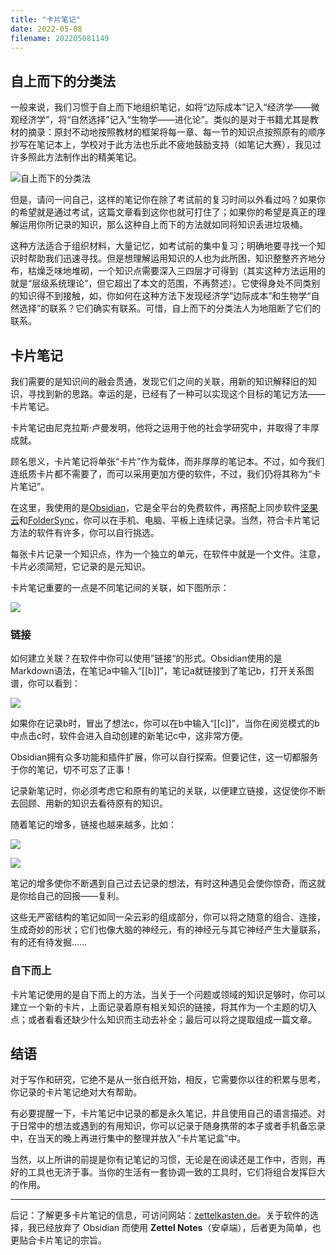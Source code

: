 ```yaml
---
title: "卡片笔记"
date: 2022-05-08
filename: 202205081149
---
```


## 自上而下的分类法

一般来说，我们习惯于自上而下地组织笔记，如将“边际成本”记入“经济学——微观经济学”，将“自然选择”记入“生物学——进化论”。类似的是对于书籍尤其是教材的摘录：原封不动地按照教材的框架将每一章、每一节的知识点按照原有的顺序抄写在笔记本上，学校对于此方法也乐此不疲地鼓励支持（如笔记大赛），我见过许多照此方法制作出的精美笔记。

![自上而下的分类法](https://image.shue.io/card-box-1.jpg)


但是，请问一问自己，这样的笔记你在除了考试前的复习时间以外看过吗？如果你的希望就是通过考试，这篇文章看到这你也就可打住了；如果你的希望是真正的理解运用你所记录的知识，那么这种自上而下的方法就如同将知识丢进垃圾桶。

这种方法适合于组织材料，大量记忆，如考试前的集中复习；明确地要寻找一个知识时帮助我们迅速寻找。但是想理解运用知识的人也为此所困，知识整整齐齐地分布，枯燥乏味地堆砌，一个知识点需要深入三四层才可得到（其实这种方法运用的就是“层级系统理论”，但它超出了本文的范围，不再赘述）。它使得身处不同类别的知识得不到接触，如，你如何在这种方法下发现经济学“边际成本”和生物学“自然选择”的联系？它们确实有联系。可惜，自上而下的分类法人为地阻断了它们的联系。

## 卡片笔记

我们需要的是知识间的融会贯通，发现它们之间的关联，用新的知识解释旧的知识，寻找到新的思路。幸运的是，已经有了一种可以实现这个目标的笔记方法——卡片笔记。

卡片笔记由尼克拉斯·卢曼发明，他将之运用于他的社会学研究中，并取得了丰厚成就。

顾名思义，卡片笔记将单张“卡片”作为载体，而非厚厚的笔记本。不过，如今我们连纸质卡片都不需要了，而可以采用更加方便的软件，不过，我们仍将其称为“卡片笔记”。

在这里，我使用的是[Obsidian](https://obsidian.md/)，它是全平台的免费软件，再搭配上同步软件[坚果云](https://www.jianguoyun.com/)和[FolderSync](https://help.jianguoyun.com/?tag=foldersync)，你可以在手机、电脑、平板上连续记录。当然，符合卡片笔记方法的软件有许多，你可以自行挑选。

每张卡片记录一个知识点，作为一个独立的单元，在软件中就是一个文件。注意，卡片必须简短，它记录的是元知识。

卡片笔记重要的一点是不同笔记间的关联，如下图所示：

![](https://image.shue.io/card-box-2.jpg)

### 链接

如何建立关联？在软件中你可以使用”链接“的形式。Obsidian使用的是Markdown语法，在笔记a中输入“\[[b]]”，笔记a就链接到了笔记b，打开关系图谱，你可以看到：

![](https://image.shue.io/card-box-3.jpg)

如果你在记录b时，冒出了想法c，你可以在b中输入“\[[c]]”，当你在阅览模式的b中点击c时，软件会进入自动创建的新笔记c中，这非常方便。

Obsidian拥有众多功能和插件扩展，你可以自行探索。但要记住，这一切都服务于你的笔记，切不可忘了正事！

记录新笔记时，你必须考虑它和原有的笔记的关联，以便建立链接，这促使你不断去回顾、用新的知识去看待原有的知识。

随着笔记的增多，链接也越来越多，比如：

![](https://image.shue.io/card-box-4.jpg)

![](https://image.shue.io/card-box-5.jpg)

笔记的增多使你不断遇到自己过去记录的想法，有时这种遇见会使你惊奇，而这就是你给自己的回报——复利。

这些无严密结构的笔记如同一朵云彩的组成部分，你可以将之随意的组合、连接，生成奇妙的形状；它们也像大脑的神经元，有的神经元与其它神经产生大量联系，有的还有待发掘……

### 自下而上

卡片笔记使用的是自下而上的方法，当关于一个问题或领域的知识足够时，你可以建立一个新的卡片，上面记录着原有相关知识的链接，将其作为一个主题的切入点；或者看看还缺少什么知识而主动去补全；最后可以将之提取组成一篇文章。

## 结语

对于写作和研究，它绝不是从一张白纸开始，相反，它需要你以往的积累与思考，你记录的卡片笔记绝对大有帮助。

有必要提醒一下，卡片笔记中记录的都是永久笔记，并且使用自己的语言描述。对于日常中的想法或遇到的有用知识，你可以记录于随身携带的本子或者手机备忘录中，在当天的晚上再进行集中的整理并放入”卡片笔记盒”中。

当然，以上所讲的前提是你有记笔记的习惯，无论是在阅读还是工作中，否则，再好的工具也无济于事。当你的生活有一套协调一致的工具时，它们将组合发挥巨大的作用。

---
后记：了解更多卡片笔记的信息，可访问网站：[zettelkasten.de](https://zettelkasten.de)。关于软件的选择，我已经放弃了 Obsidian 而使用 **Zettel Notes**（安卓端），后者更为简单，也更贴合卡片笔记的宗旨。